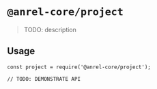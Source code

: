 # `@anrel-core/project`

> TODO: description

## Usage

```
const project = require('@anrel-core/project');

// TODO: DEMONSTRATE API
```
